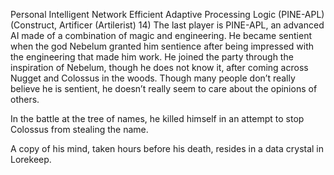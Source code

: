 Personal Intelligent Network Efficient Adaptive Processing Logic (PINE-APL) (Construct, Artificer (Artilerist) 14) The last player is PINE-APL, an advanced AI made of a combination of magic and engineering. He became sentient when the god Nebelum granted him sentience after being impressed with the engineering that made him work. He joined the party through the inspiration of Nebelum, though he does not know it, after coming across Nugget and Colossus in the woods. Though many people don’t really believe he is sentient, he doesn’t really seem to care about the opinions of others. 

In the battle at the tree of names, he killed himself in an attempt to stop Colossus from stealing the name.

A copy of his mind, taken hours before his death, resides in a data crystal in Lorekeep.